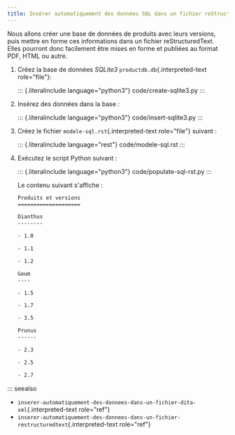 ```yaml
---
title: Insérer automatiquement des données SQL dans un fichier reStructuredText
---
```


Nous allons créer une base de données de produits avec leurs versions,
puis mettre en forme ces informations dans un fichier reStructuredText.
Elles pourront donc facilement être mises en forme et publiées au format
PDF, HTML ou autre.

1.  Créez la base de données *SQLite3* `productdb.db`{.interpreted-text
    role="file"}:

    ::: {.literalinclude language="python3"}
    code/create-sqlite3.py
    :::

2.  Insérez des données dans la base :

    ::: {.literalinclude language="python3"}
    code/insert-sqlite3.py
    :::

3.  Créez le fichier `modele-sql.rst`{.interpreted-text role="file"}
    suivant :

    ::: {.literalinclude language="rest"}
    code/modele-sql.rst
    :::

4.  Exécutez le script Python suivant :

    ::: {.literalinclude language="python3"}
    code/populate-sql-rst.py
    :::

    Le contenu suivant s'affiche :

    ``` rest
    Produits et versions
    ====================

    Dianthus
    --------

    - 1.0

    - 1.1

    - 1.2

    Geum
    ----

    - 1.5

    - 1.7

    - 3.5

    Prunus
    ------

    - 2.3

    - 2.5

    - 2.7
    ```

::: seealso
-   `inserer-automatiquement-des-donnees-dans-un-fichier-dita-xml`{.interpreted-text
    role="ref"}
-   `inserer-automatiquement-des-donnees-dans-un-fichier-restructuredtext`{.interpreted-text
    role="ref"}

